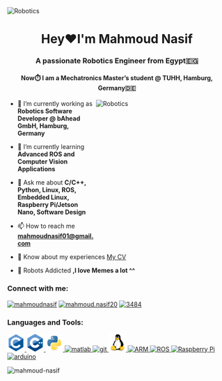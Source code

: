 <img height="300" width="1500" alt="Robotics" src="https://user-images.githubusercontent.com/98699016/235197391-88aeba38-c413-46fe-b4d1-4404ce258f6d.png">
<h1 align="center">Hey❤️I'm Mahmoud Nasif</h1>
<h3 align="center">A passionate Robotics Engineer from Egypt🇪🇬</h3>
<h4 align="center">Now⏱️ I am a Mechatronics Master’s student @ TUHH, Hamburg, Germany🇩🇪</h4>


<img align="right" height="350" width="300" alt="Robotics" src="https://user-images.githubusercontent.com/98699016/235193647-6d9c741d-a7ce-4798-9034-e3fa7eb06a4d.gif">


- 🔭 I’m currently working as **Robotics Software Developer @ bAhead GmbH, Hamburg, Germany**

- 🌱 I’m currently learning **Advanced ROS and Computer Vision Applications**

- 💬 Ask me about **C/C++, Python, Linux, ROS, Embedded Linux, Raspberry Pi/Jetson Nano, Software Design**

- 📫 How to reach me **mahmoudnasif01@gmail.com**

- 📄 Know about my experiences [My CV](https://drive.google.com/file/d/1nSCkuMXIUFEbgmGuIEjetBcLott_ZMmO/view?usp=sharing)

- 🤖 Robots Addicted **,I love Memes a lot ^^**

<h3 align="left">Connect with me:</h3>
<p align="left">
<a href="https://linkedin.com/in/mahmoudnasif" target="blank"><img align="center" src="https://raw.githubusercontent.com/rahuldkjain/github-profile-readme-generator/master/src/images/icons/Social/linked-in-alt.svg" alt="mahmoudnasif" height="30" width="40" /></a>
<a href="https://fb.com/mahmoud.nasif20" target="blank"><img align="center" src="https://raw.githubusercontent.com/rahuldkjain/github-profile-readme-generator/master/src/images/icons/Social/facebook.svg" alt="mahmoud.nasif20" height="30" width="40" /></a>
<a href="https://discordapp.com/users/720730987524390986" target="blank"><img align="center" src="https://raw.githubusercontent.com/rahuldkjain/github-profile-readme-generator/master/src/images/icons/Social/discord.svg" alt="3484" height="30" width="40" /></a>
</p>

<h3 align="left">Languages and Tools:</h3>
<p align="left">  <a href="https://www.cprogramming.com/" target="_blank" rel="noreferrer"> <img src="https://raw.githubusercontent.com/devicons/devicon/master/icons/c/c-original.svg" alt="c" width="40" height="40"/> </a> 
<a href="https://www.w3schools.com/cpp/" target="_blank" rel="noreferrer"> <img src="https://raw.githubusercontent.com/devicons/devicon/master/icons/cplusplus/cplusplus-original.svg" alt="cplusplus" width="40" height="40"/> </a> 
<a href="https://www.python.org" target="_blank" rel="noreferrer"> <img src="https://raw.githubusercontent.com/devicons/devicon/master/icons/python/python-original.svg" alt="python" width="40" height="40"/> </a>
<a href="https://www.mathworks.com/" target="_blank" rel="noreferrer"> <img src="https://upload.wikimedia.org/wikipedia/commons/2/21/Matlab_Logo.png" alt="matlab" width="40" height="40"/> </a> 
<a href="https://git-scm.com/" target="_blank" rel="noreferrer"> <img src="https://www.vectorlogo.zone/logos/git-scm/git-scm-icon.svg" alt="git" width="40" height="40"/> </a> 
<a href="https://www.linux.org/" target="_blank" rel="noreferrer"> <img src="https://raw.githubusercontent.com/devicons/devicon/master/icons/linux/linux-original.svg" alt="linux" width="40" height="40"/> </a> 
<a href="https://www.arm.com" target="_blank" rel="noreferrer"> <img src="https://upload.wikimedia.org/wikipedia/commons/thumb/6/60/ARM_logo.svg/2560px-ARM_logo.svg.png" alt="ARM" width="80" height="40"/> </a> 
<a href="https://www.ros.org" target="_blank" rel="noreferrer"> <img src="https://www.ros.org/imgs/logo-white.png" alt="ROS" width="100" height="40"/> </a>
<a href="https://www.raspberrypi.org/" target="_blank" rel="noreferrer"> <img src="https://www.raspberrypi.com/app/uploads/2020/06/raspberrry_pi_logo.png" alt="Raspberry Pi" width="40" height="40"/> </a> <a href="https://www.arduino.cc/" target="_blank" rel="noreferrer"> <img src="https://cdn.worldvectorlogo.com/logos/arduino-1.svg" alt="arduino" width="40" height="40"/> </a></p>

<p><img align="center" src="https://github-readme-stats.vercel.app/api/top-langs?username=mahmoud-nasif&show_icons=true&locale=en&layout=compact" alt="mahmoud-nasif" /></p>
